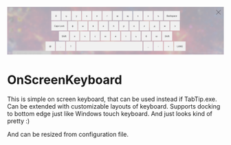 ![OnScreenKeyboard](https://github.com/max619/OnScreenKeyboard/blob/master/screenshots/main.png)

# OnScreenKeyboard

This is simple on screen keyboard, that can be used instead if TabTip.exe. Can be extended with customizable layouts of keyboard.
Supports docking to bottom edge just like Windows touch keyboard. And just looks kind of pretty :)

And can be resized from configuration file.
